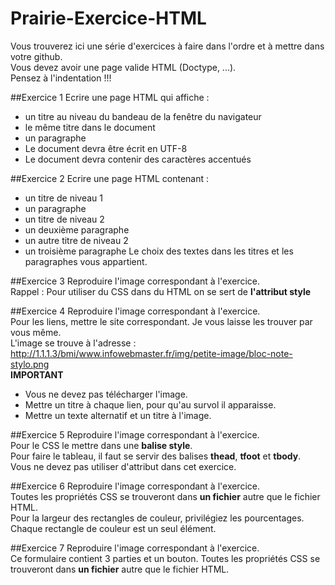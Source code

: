 # Prairie-Exercice-HTML
Vous trouverez ici une série d'exercices à faire dans l'ordre et à mettre dans votre github.  
Vous devez avoir une page valide HTML (Doctype, ...).  
Pensez à l'indentation !!!

##Exercice 1
Ecrire une page HTML qui affiche :
  - un titre au niveau du bandeau de la fenêtre du navigateur
  - le même titre dans le document
  - un paragraphe
  - Le document devra être écrit en UTF-8
  - Le document devra contenir des caractères accentués

##Exercice 2
Ecrire une page HTML contenant :
  - un titre de niveau 1
  - un paragraphe
  - un titre de niveau 2
  - un deuxième paragraphe
  - un autre titre de niveau 2
  - un troisième paragraphe
Le choix des textes dans les titres et les paragraphes vous appartient.

##Exercice 3
Reproduire l'image correspondant à l'exercice.  
Rappel : Pour utiliser du CSS dans du HTML on se sert de **l'attribut style**

##Exercice 4
Reproduire l'image correspondant à l'exercice.  
Pour les liens, mettre le site correspondant. Je vous laisse les trouver par vous même.  
L'image se trouve à l'adresse : http://1.1.1.3/bmi/www.infowebmaster.fr/img/petite-image/bloc-note-stylo.png  
**IMPORTANT**  
  - Vous ne devez pas télécharger l'image.
  - Mettre un titre à chaque lien, pour qu'au survol il apparaisse.
  - Mettre un texte alternatif et un titre à l'image.  

##Exercice 5
Reproduire l'image correspondant à l'exercice.  
Pour le CSS le mettre dans une **balise style**.  
Pour faire le tableau, il faut se servir des balises **thead**, **tfoot** et **tbody**.  
Vous ne devez pas utiliser d'attribut dans cet exercice.

##Exercice 6
Reproduire l'image correspondant à l'exercice.  
Toutes les propriétés CSS se trouveront dans **un fichier** autre que le fichier HTML.  
Pour la largeur des rectangles de couleur, privilégiez les pourcentages.  
Chaque rectangle de couleur est un seul élément.  

##Exercice 7
Reproduire l'image correspondant à l'exercice.  
Ce formulaire contient 3 parties et un bouton.
Toutes les propriétés CSS se trouveront dans **un fichier** autre que le fichier HTML.  
